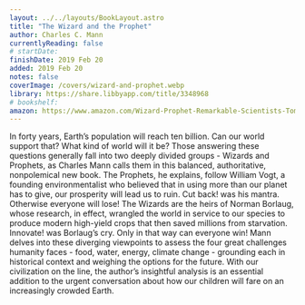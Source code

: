 ```yaml
---
layout: ../../layouts/BookLayout.astro
title: "The Wizard and the Prophet"
author: Charles C. Mann
currentlyReading: false
# startDate:
finishDate: 2019 Feb 20
added: 2019 Feb 20
notes: false
coverImage: /covers/wizard-and-prophet.webp
library: https://share.libbyapp.com/title/3348968
# bookshelf:
amazon: https://www.amazon.com/Wizard-Prophet-Remarkable-Scientists-Tomorrows/dp/0307961699
---
```


In forty years, Earth’s population will reach ten billion. Can our world support that? What kind of world will it be? Those answering these questions generally fall into two deeply divided groups - Wizards and Prophets, as Charles Mann calls them in this balanced, authoritative, nonpolemical new book. The Prophets, he explains, follow William Vogt, a founding environmentalist who believed that in using more than our planet has to give, our prosperity will lead us to ruin. Cut back! was his mantra. Otherwise everyone will lose! The Wizards are the heirs of Norman Borlaug, whose research, in effect, wrangled the world in service to our species to produce modern high-yield crops that then saved millions from starvation. Innovate! was Borlaug’s cry. Only in that way can everyone win! Mann delves into these diverging viewpoints to assess the four great challenges humanity faces - food, water, energy, climate change - grounding each in historical context and weighing the options for the future. With our civilization on the line, the author’s insightful analysis is an essential addition to the urgent conversation about how our children will fare on an increasingly crowded Earth.  
